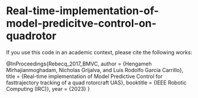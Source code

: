 # Real-time-implementation-of-model-predicitve-control-on-quadrotor

If you use this code in an academic context, please cite the following works:

@InProceedings{Rebecq_2017_BMVC,
  author = {Hengameh Mirhajianmoghadam, Nicholas Grijalva, and Luis Rodolfo Garcia Carrillo},
  title = {Real-time implementation of Model Predictive Control for fasttrajectory tracking of a quad rotorcraft UAS},
  booktitle = {IEEE Robotic Computing (IRC)},
  year = {2023}
}
